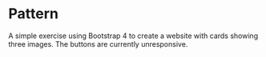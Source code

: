 # Pattern

A simple exercise using Bootstrap 4 to create a website with cards showing three images. The buttons are currently unresponsive.
